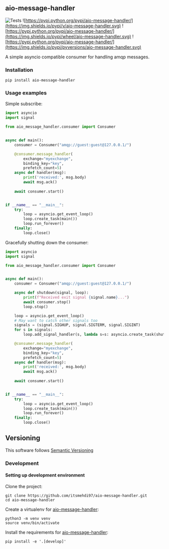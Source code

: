 ## aio-message-handler
![Tests](https://github.com/itsmehdi97/aio-message-handler/actions/workflows/tests.yml/badge.svg)
![https://pypi.python.org/pypi/aio-message-handler/](https://img.shields.io/pypi/v/aio-message-handler.svg)
![https://pypi.python.org/pypi/aio-message-handler/](https://img.shields.io/pypi/wheel/aio-message-handler.svg)
![https://pypi.python.org/pypi/aio-message-handler/](https://img.shields.io/pypi/pyversions/aio-message-handler.svg)

A simple asyncio compatible consumer for handling amqp messages.
### Installation
```
pip install aio-message-handler
```
### Usage examples
Simple subscribe:
``` python
import asyncio
import signal

from aio_message_handler.consumer import Consumer


async def main():
    consumer = Consumer("amqp://guest:guest@127.0.0.1/")

    @consumer.message_handler(
        exchange="myexchange",
        binding_key="key", 
        prefetch_count=5)
    async def handler(msg):
        print('received:', msg.body)
        await msg.ack()
    
    await consumer.start()


if __name__ == "__main__":
    try:
        loop = asyncio.get_event_loop()
        loop.create_task(main())
        loop.run_forever()
    finally:
        loop.close()
```

Gracefully shutting down the consumer:
``` python
import asyncio
import signal

from aio_message_handler.consumer import Consumer


async def main():
    consumer = Consumer("amqp://guest:guest@127.0.0.1/")

    async def shutdown(signal, loop):
        print(f"Received exit signal {signal.name}...")
        await consumer.stop()
        loop.stop()

    loop = asyncio.get_event_loop()
    # May want to catch other signals too
    signals = (signal.SIGHUP, signal.SIGTERM, signal.SIGINT)
    for s in signals:
        loop.add_signal_handler(s, lambda s=s: asyncio.create_task(shutdown(s, loop)))

    @consumer.message_handler(
        exchange="myexchange",
        binding_key="key", 
        prefetch_count=5)
    async def handler(msg):
        print('received:', msg.body)
        await msg.ack()
    
    await consumer.start()


if __name__ == "__main__":
    try:
        loop = asyncio.get_event_loop()
        loop.create_task(main())
        loop.run_forever()
    finally:
        loop.close()
```
## Versioning
This software follows [Semantic Versioning](https://semver.org/)
### Development

#### Setting up development environment
Clone the project:
```
git clone https://github.com/itsmehdi97/aio-message-handler.git
cd aio-message-handler
```
Create a virtualenv for [aio-message-handler](https://github.com/itsmehdi97/aio-message-handler):
```
python3 -m venv venv
source venv/bin/activate
```
Install the requirements for [aio-message-handler](https://github.com/itsmehdi97/aio-message-handler):
```
pip install -e '.[develop]'
```
